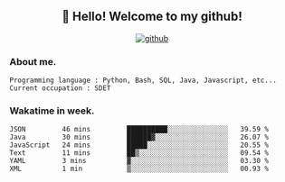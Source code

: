 <h2 align="center">👋 Hello! Welcome to my github! </h2>
<p align="center">
  <a href="https://github.com/usergwen"><img src="https://img.shields.io/badge/GitHub-24292e" alt="github"></a>
</p>

### About me.

```Plain Text
Programming language : Python, Bash, SQL, Java, Javascript, etc...
Current occupation : SDET
```
### Wakatime in week.

<!--START_SECTION:waka-->

```text
JSON         46 mins         ██████████░░░░░░░░░░░░░░░   39.59 %
Java         30 mins         ██████▓░░░░░░░░░░░░░░░░░░   26.07 %
JavaScript   24 mins         █████░░░░░░░░░░░░░░░░░░░░   20.55 %
Text         11 mins         ██▒░░░░░░░░░░░░░░░░░░░░░░   09.54 %
YAML         3 mins          ▓░░░░░░░░░░░░░░░░░░░░░░░░   03.30 %
XML          1 min           ▒░░░░░░░░░░░░░░░░░░░░░░░░   00.93 %
```

<!--END_SECTION:waka-->
